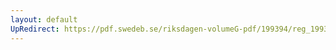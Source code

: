 ```yaml
---
layout: default
UpRedirect: https://pdf.swedeb.se/riksdagen-volumeG-pdf/199394/reg_199394_NU/reg_199394_NU_0013.pdf
---
```

